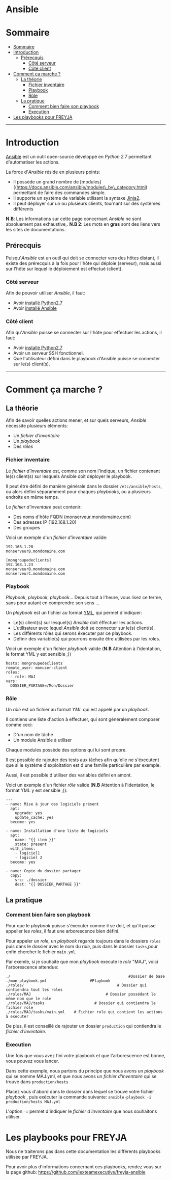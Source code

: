 # Ansible

# Sommaire
-   [Sommaire](#sommaire)
-   [Introduction](#introduction)
    -   [Prérecquis](#prérecquis)
        -   [Côté serveur](#côté-serveur)
        -   [Côté client](#côté-client)
-   [Comment ça marche ?](#comment-ça-marche-?)
    -   [La théorie](#la-théorie)
        -   [Fichier inventaire](#fichier-inventaire)
        -   [Playbook](#playbook)
        -   [Rôle](#Rôle)
    -   [La pratique](#la-pratique)
        -   [Comment bien faire son playbook](#comment-bien-faire-son-playbook)
        -   [Execution](#execution)
-   [Les playbooks pour FREYJA](#les-playbooks-pour-freyja)
---
# Introduction

[Ansible](https://www.ansible.com/) est un outil open-source développé en _Python 2.7_ permettant
d'automatiser les actions.

La force d'_Ansible_ réside en plusieurs
points:
* Il possède un grand nombre de
[modules]((https://docs.ansible.com/ansible/modules\_by\_category.html)
permettant de faire des commandes simple.
* Il supporte un système de
variable utilisant la syntaxe
[Jinja2](http://jinja.pocoo.org/docs/2.9/).
* Il peut déployer sur un
ou plusieurs clients, tournant sur des systèmes différents

**N.B**: Les informations sur cette page concernant _Ansible_ ne sont absoluement pas exhaustive,.
**N.B 2**: Les mots en **gras** sont des liens vers les sites de documentations.

Prérecquis
----------
Puisqu'_Ansible_ est un outil qui doit se connecter vers des hôtes
distant, il existe des prérecquis à la fois pour l'hôte qui déploie (serveur), mais aussi sur l'hôte sur lequel le déploiement est effectué (client).

### Côté serveur

Afin de pouvoir utiliser _Ansible_, il faut:
* Avoir [installé
Python2.7](https://wiki.python.org/moin/BeginnersGuide/Download)
* Avoir [installé
Ansible](https://docs.ansible.com/ansible/intro_installation.html)

### Côté client

Afin qu'_Ansible_ puisse se connecter sur l'hôte pour effectuer les actions, il faut:
* Avoir [installé
Python2.7](https://wiki.python.org/moin/BeginnersGuide/Download)
* Avoir un serveur SSH fonctionnel.
* Que l'utilisateur défini dans le playbook d'Ansible puisse se connecter sur le(s) client(s).

---

# Comment ça marche ?

## La théorie

Afin de savoir quelles actions mener, et sur quels serveurs, _Ansible_ nécessite plusieurs élèments:
* Un _fichier d'inventaire_
* Un _playbook_
* Des _rôles_

### Fichier inventaire

Le _fichier d'inventaire_ est, comme son nom l'indique, un fichier contenant le(s) client(s) sur lesquels Ansible doit déployer le playbook.

Il peut être défini de manière génèrale dans le dossier ```/etc/ansible/hosts```, ou alors défini séparamment pour chaques _playbooks_, ou a plusieurs endroits en même temps.

Le _fichier d'inventaire_ peut contenir:
* Des noms d'hôte FQDN (monserveur.mondomaine.com)
* Des adresses IP (192.168.1.20)
* Des groupes

Voici un exemple d'un _fichier d'inventaire_  valide:
```
192.168.1.20
monserveurB.mondomaine.com

[mongroupedeclients]
192.168.1.23
monserveurB.mondomaine.com
monserveurC.mondomaine.com
```

### Playbook

_Playbook_, _playbook_, _playbook_... Depuis tout à l'heure, vous lisez ce terme, sans pour autant en comprendre son sens ...

Un _playbook_ est un fichier au format [YML](http://www.yaml.org/), qui permet d'indiquer:
* Le(s) client(s) sur lesquel(s) _Ansible_ doit éffectuer les actions.
* L'utilisateur avec lequel _Ansible_ doit se connecter sur le(s) client(s).
* Les différents rôles qui serons éxecuter par ce playbook.
* Définir des variable(s) qui pourrons ensuite être utilisées par les roles.

Voici un exemple d'un fichier _playbook_ valide (**N.B** Attention à l'identation, le format YML y est sensible ;))
```
hosts: mongroupedeclients
remote_user: monuser-client
roles:
  - role: MAJ
vars:
  DOSSIER_PARTAGE=/Mon/Dossier
```

### Rôle

Un _rôle_ est un fichier au format _YML_  qui est appelé par un _playbook_.

Il contiens une liste d'action à effectuer, qui sont généralement composer comme ceci:
* D'un nom de tâche
* Un module Ansible à utiliser

Chaque modules possède des options qui lui sont propre.

Il est possible de rajouter des tests aux tâches afin qu'elle ne s'éxecutent que si le système d'exploitation est d'une famille particulière par exemple.

Aussi, il est possible d'utiliser des variables défini en amont.

Voici un exemple d'un fichier _rôle_ valide (**N.B** Attention à l'identation, le format YML y est sensible ;)):
```
---
- name: Mise à jour des logiciels présent
  apt:
    upgrade: yes
    update_cache: yes
  become: yes

- name: Installation d'une liste de logiciels
  apt:
    name: "{{ item }}"
    state: present
  with_items:
    - logiciel1
    - logiciel 2
  become: yes

- name: Copie du dossier partager
  copy:
    src: ./dossier
    dest: "{{ DOSSIER_PARTAGE }}"
```

## La pratique

### Comment bien faire son playbook

Pour que le _playbook_ puisse s'éxecuter comme il se doit, et qu'il puisse appeller les _roles_, il faut une arborescence bien défini.

Pour appeler un _role_, un _playbook_ regarde toujours dans le dossiers ```roles``` puis dans le dossier avec le nom du _role_, puis dans le dossier ```tasks```,pour enfin chercher le fichier ```main.yml```.

Par exemle, si je souhaite que mon _playbook_ execute le _role_ "MAJ", voici l'arborescence attendue:

```
./                                                    #Dossier de base
./mon-playbook.yml                   #Playbook
./roles/                                         # Dossier qui contiendra tout les roles
./roles/MAJ                                 # Dossier possédant le même nom que le role
./roles/MAJ/tasks                      # Dossier qui contiendra le fichier role
./roles/MAJ/tasks/main.yml    # Fichier role qui contient les actions à executer
```

De plus, il est conseillé de rajouter un dossier ```production``` qui contiendra  le _fichier d'inventaire_.

### Execution

Une fois que vous avez fini votre playbook et que l'arborescence est bonne, vous pouvez vous lancer.

Dans cette exemple, nous partons du principe que nous avons un _playbook_ qui se nomme MAJ.yml, et que nous avons un _fichier d'inventaire_ qui se trouve dans ```production/hosts```

Placez vous d'abord dans le dossier dans lequel se trouve votre fichier _playbook_ , puis exécuter la commande suivante:
```ansible-playbook -i production/hosts MAJ.yml ```

L'option ```-i``` permet d'indiquer le _fichier d'inventaire_ que nous souhaitons utiliser.

# Les playbooks pour FREYJA

Nous ne traiterons pas dans cette documentation les différents playbooks utilisée par FREYJA.

Pour avoir plus d'informations concernant ces playbooks, rendez vous sur la page github: https://github.com/lexteamexecutive/freyja-ansible
